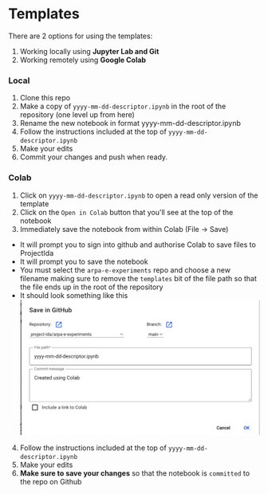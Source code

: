 # Templates

There are 2 options for using the templates:

1. Working locally using **Jupyter Lab and Git**
2. Working remotely using **Google Colab**

### Local

1. Clone this repo
2. Make a copy of `yyyy-mm-dd-descriptor.ipynb` in the root of the repository (one level up from here)
3. Rename the new notebook in format yyyy-mm-dd-descriptor.ipynb
4. Follow the instructions included at the top of `yyyy-mm-dd-descriptor.ipynb`
5. Make your edits
6. Commit your changes and push when ready.

### Colab

1. Click on `yyyy-mm-dd-descriptor.ipynb` to open a read only version of the template
2. Click on the `Open in Colab` button that you'll see at the top of the notebook
3. Immediately save the notebook from within Colab (File -> Save)

- It will prompt you to sign into github and authorise Colab to save files to ProjectIda
- It will prompt you to save the notebook
- You must select the `arpa-e-experiments` repo and choose a new filename making sure to remove the `templates` bit of the file path so that the file ends up in the root of the repository
- It should look something like this ![](save-notebook-colab.png)

4. Follow the instructions included at the top of `yyyy-mm-dd-descriptor.ipynb`
5. Make your edits
6. **Make sure to save your changes** so that the notebook is `committed` to the repo on Github
